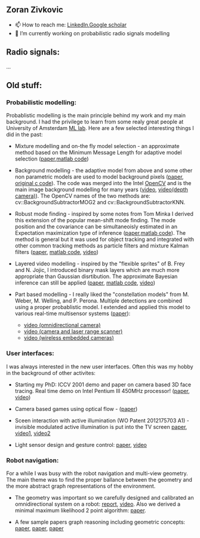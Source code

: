 ## Zoran Zivkovic
- 📫 How to reach me: [LinkedIn](https://www.linkedin.com/in/zoran-zivkovic/),[Google scholar](https://scholar.google.com/citations?user=GeO26QwAAAAJ&hl=en)
- 🔭 I’m currently working on probabilistic radio signals modelling


## Radio signals:

...

## Old stuff:

### Probabilistic modelling:

Probablistic modelling is the main principle behind my work and my main background. I had the privilege to learn from some realy great people at University of Amsterdam [ML lab](https://amlab.science.uva.nl/). Here are a few selected interesting things I did in the past:

- Mixture modelling and on-the fly model selection - an approximate method based on the Minimum Message Length for adaptive model selection ([paper](./papers/zivkovic2004PAMI.pdf),[matlab code](./code/demoEM1.zip))

- Background modelling - the adaptive model from above and some other non parametric models are used to model background pixels ([paper](http://citeseerx.ist.psu.edu/viewdoc/download?doi=10.1.1.1.4658&rep=rep1&type=pdf), [original c code](./code/CvBSLib.zip)). The code was merged into the Intel [OpenCV](https://opencv.org/) and is the main image background modelling for many years ([video](https://youtu.be/_A_Pw3NEON8), [video(depth camera)](https://youtu.be/VBisVCnXxjI)). The OpenCV names of the two methods are: cv::BackgroundSubtractorMOG2 and cv::BackgroundSubtractorKNN.

- Robust mode finding - inspired by some notes from Tom Minka I derived this extension of the popular mean-shift mode finding. The mode position and the covariance can be simultaneoisly estimated in an Expectation maximization type of inference ([paper](http://citeseerx.ist.psu.edu/viewdoc/download?doi=10.1.1.77.7277&rep=rep1&type=pdf),[matlab code](./code/EMShiftDemo.zip)). The method is general but it was used for object tracking and integrated with other common tracking methods as particle filters and mixture Kalman filters ([paper](./papers/zivkovicCVIU2009.pdf), [matlab code](./code/EMShiftDemo2.zip), [video](https://youtu.be/SB-1kHjzaHQ)) 

- Layered video modelling - inspired by the "flexible sprites" of B. Frey and N. Jojic, I introduced binary mask layers which are much more appropriate than Gaussian disrtibution. The approximate Bayesian inference can still be applied ([paper](./papers/Transformation_invariant_component_analysis_for_binary_images.pdf), [matlab code](./code/BTPCA1_0.zip), [video](https://youtu.be/CbuCG9Gd2O4)) 

- Part based modelling - I really liked the "constellation models" from M. Weber, M. Welling, and P. Perona. Multiple detections are combined using a proper probablistic model. I extended and applied this model to various real-time multisensor systems ([paper](./papers/zivkovickroseIROS2007)):
    - [video (omnidirectional camera)](https://youtu.be/KK3U4tBNGgQ)
    - [video (camera and laser range scanner)](https://youtu.be/K9KY-1rGf4Q)
    - [video (wireless embedded cameras)](https://youtu.be/PDrSal76q50)

### User interfaces:

I was always interested in the new user interfaces. Often this was my hobby in the background of other activites:

- Starting my PhD: ICCV 2001 demo and paper on camera based 3D face tracing. Real time demo on Intel Pentium III 450MHz processor! ([paper](./papers/zivkovic2001RATFGRTS.pdf), [video](https://youtu.be/DHVFyeE4R2o))

- Camera based games using optical flow -  ([paper](./papers/zivkovic2004ICEC.pdf))

- Sceen interaction with active illumination (WO Patent 2012175703 A1) - invisible modulated active illumination is put into the TV screen [paper](./papers/MidAirInteractiveDisplay_ICCE2012.pdf), [video1](https://youtu.be/T4kF3N92G78), [video2](https://youtu.be/cwX9sAtTBgs)

- Light sensor design and gesture control: [paper](./papers/Air_gesture_control_using_5-pixel_light_sensor.pdf), [video](https://youtu.be/TVX_xg4Ipbs)

### Robot navigation:

For a while I was busy with the robot navigation and multi-view geometry. The main theme was to find the proper ballance between the geometry and the more abstract graph representations of the environment.
 
- The geometry was important so we carefully designed and calibrated an omnidirectional system on a robot: [report](https://www.academia.edu/download/53367313/a_hyperbolic_mirror_experiment_info.pdf), [video](https://youtu.be/Yw3e9puy2W0). Also we derived a minimal maximum likelihood 2 point algorithm: [paper](./papers/planarPoseRSS10.pdf).

- A few sample papers graph reasoning including geometric concepts: [paper](./papers/zivkovicbooijkroseRAS2007.pdf), [paper](./papers/zivkovicbakkerICRA2006.pdf), [paper](https://www.academia.edu/download/53367341/Sampling_in_image_space_for_vision_based20170602-3060-1yit476.pdf)
